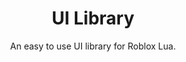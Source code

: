 <h1 align="center">UI Library</h1>
<div align="center">
	An easy to use UI library for Roblox Lua.
</div>
